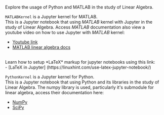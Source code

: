Explore the usage of Python and MATLAB in the study of Linear Algebra. <br>

<code>MATLABKernel</code> is a Jupyter kernel for MATLAB. <br>
This is a Jupyter notebook that using *MATLAB* kernel with Jupyter in the study of Linear Algebra. Access *MATLAB* documentation also view a youtube video on how to use Jupyter with *MATLAB* kernel: <br>
- [Youtube link](https://youtu.be/WufMGW5Bv4g) <br>
- [MATLAB linear algebra docs](https://www.mathworks.com/help/matlab/linear-algebra.html?searchHighlight=linear%20Algebra&s_tid=srchtitle_linear%20Algebra_1)
<br/>
Learn how to setup *LaTeX* markup for jupyter notebooks using this link: <br>
- [LaTeX in Jupyter] (https://linuxhint.com/use-latex-jupyter-notebook/)

<br>

<code>PythonKernel</code> is a Jupyter kernel for Python. <br>
This is a Jupyter notebook that using Python and its libraries in the study of Linear Algebra. The numpy library is used, particularly it's submodule for linear algebra, access their documentation here: 
- [NumPy](https://numpy.org/)
- [SciPy](https://docs.scipy.org)
